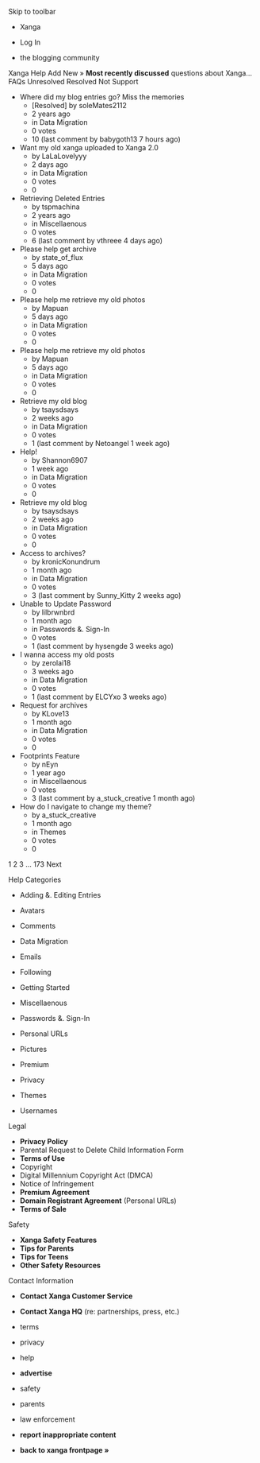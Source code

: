 Skip to toolbar

*   Xanga

*   Log In

*   the blogging community

Xanga Help Add New » **Most recently discussed** questions about Xanga… FAQs Unresolved Resolved Not Support

*   Where did my blog entries go? Miss the memories
    *   \[Resolved\] by soleMates2112
    *   2 years ago
    *   in Data Migration
    *   0 votes
    *   10 (last comment by babygoth13 7 hours ago)
*   Want my old xanga uploaded to Xanga 2.0
    *   by LaLaLovelyyy
    *   2 days ago
    *   in Data Migration
    *   0 votes
    *   0
*   Retrieving Deleted Entries
    *   by tspmachina
    *   2 years ago
    *   in Miscellaenous
    *   0 votes
    *   6 (last comment by vthreee 4 days ago)
*   Please help get archive
    *   by state\_of\_flux
    *   5 days ago
    *   in Data Migration
    *   0 votes
    *   0
*   Please help me retrieve my old photos
    *   by Mapuan
    *   5 days ago
    *   in Data Migration
    *   0 votes
    *   0
*   Please help me retrieve my old photos
    *   by Mapuan
    *   5 days ago
    *   in Data Migration
    *   0 votes
    *   0
*   Retrieve my old blog
    *   by tsaysdsays
    *   2 weeks ago
    *   in Data Migration
    *   0 votes
    *   1 (last comment by Netoangel 1 week ago)
*   Help!
    *   by Shannon6907
    *   1 week ago
    *   in Data Migration
    *   0 votes
    *   0
*   Retrieve my old blog
    *   by tsaysdsays
    *   2 weeks ago
    *   in Data Migration
    *   0 votes
    *   0
*   Access to archives?
    *   by kronicKonundrum
    *   1 month ago
    *   in Data Migration
    *   0 votes
    *   3 (last comment by Sunny\_Kitty 2 weeks ago)
*   Unable to Update Password
    *   by lilbrwnbrd
    *   1 month ago
    *   in Passwords &. Sign-In
    *   0 votes
    *   1 (last comment by hysengde 3 weeks ago)
*   I wanna access my old posts
    *   by zerolai18
    *   3 weeks ago
    *   in Data Migration
    *   0 votes
    *   1 (last comment by ELCYxo 3 weeks ago)
*   Request for archives
    *   by KLove13
    *   1 month ago
    *   in Data Migration
    *   0 votes
    *   0
*   Footprints Feature
    *   by nEyn
    *   1 year ago
    *   in Miscellaenous
    *   0 votes
    *   3 (last comment by a\_stuck\_creative 1 month ago)
*   How do I navigate to change my theme?
    *   by a\_stuck\_creative
    *   1 month ago
    *   in Themes
    *   0 votes
    *   0

1 2 3 ... 173 Next

Help Categories

*   Adding &. Editing Entries
*   Avatars
*   Comments
*   Data Migration
*   Emails
*   Following
*   Getting Started
*   Miscellaenous

*   Passwords &. Sign-In
*   Personal URLs
*   Pictures
*   Premium
*   Privacy
*   Themes
*   Usernames

Legal

*   **Privacy Policy**
*   Parental Request to Delete Child Information Form
*   **Terms of Use**
*   Copyright
*   Digital Millennium Copyright Act (DMCA)
*   Notice of Infringement
*   **Premium Agreement**
*   **Domain Registrant Agreement** (Personal URLs)
*   **Terms of Sale**

Safety

*   **Xanga Safety Features**
*   **Tips for Parents**
*   **Tips for Teens**
*   **Other Safety Resources**

Contact Information

*   **Contact Xanga Customer Service**
*   **Contact Xanga HQ** (re: partnerships, press, etc.)

*   terms
*   privacy
*   help
*   **advertise**

*   safety
*   parents
*   law enforcement
*   **report inappropriate content**

*   **back to xanga frontpage »**